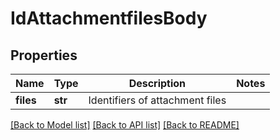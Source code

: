# IdAttachmentfilesBody

## Properties
Name | Type | Description | Notes
------------ | ------------- | ------------- | -------------
**files** | **str** | Identifiers of attachment files | 

[[Back to Model list]](../README.md#documentation-for-models) [[Back to API list]](../README.md#documentation-for-api-endpoints) [[Back to README]](../README.md)

